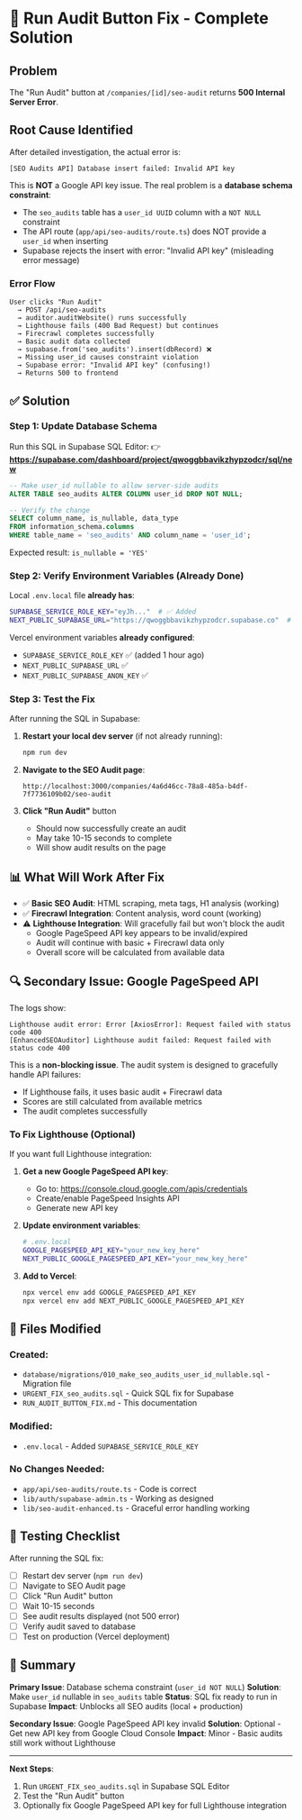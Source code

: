 # 🔧 Run Audit Button Fix - Complete Solution

## Problem

The "Run Audit" button at `/companies/[id]/seo-audit` returns **500 Internal Server Error**.

##  Root Cause Identified

After detailed investigation, the actual error is:

```
[SEO Audits API] Database insert failed: Invalid API key
```

This is **NOT** a Google API key issue. The real problem is a **database schema constraint**:

- The `seo_audits` table has a `user_id UUID` column with a `NOT NULL` constraint
- The API route (`app/api/seo-audits/route.ts`) does NOT provide a `user_id` when inserting
- Supabase rejects the insert with error: "Invalid API key" (misleading error message)

### Error Flow

```
User clicks "Run Audit"
  → POST /api/seo-audits
  → auditor.auditWebsite() runs successfully
  → Lighthouse fails (400 Bad Request) but continues
  → Firecrawl completes successfully
  → Basic audit data collected
  → supabase.from('seo_audits').insert(dbRecord) ❌
  → Missing user_id causes constraint violation
  → Supabase error: "Invalid API key" (confusing!)
  → Returns 500 to frontend
```

## ✅ Solution

### Step 1: Update Database Schema

Run this SQL in Supabase SQL Editor:
👉 **https://supabase.com/dashboard/project/qwoggbbavikzhypzodcr/sql/new**

```sql
-- Make user_id nullable to allow server-side audits
ALTER TABLE seo_audits ALTER COLUMN user_id DROP NOT NULL;

-- Verify the change
SELECT column_name, is_nullable, data_type
FROM information_schema.columns
WHERE table_name = 'seo_audits' AND column_name = 'user_id';
```

Expected result: `is_nullable = 'YES'`

### Step 2: Verify Environment Variables (Already Done)

Local `.env.local` file **already has**:
```bash
SUPABASE_SERVICE_ROLE_KEY="eyJh..."  # ✅ Added
NEXT_PUBLIC_SUPABASE_URL="https://qwoggbbavikzhypzodcr.supabase.co"  # ✅ Exists
```

Vercel environment variables **already configured**:
- `SUPABASE_SERVICE_ROLE_KEY` ✅ (added 1 hour ago)
- `NEXT_PUBLIC_SUPABASE_URL` ✅
- `NEXT_PUBLIC_SUPABASE_ANON_KEY` ✅

### Step 3: Test the Fix

After running the SQL in Supabase:

1. **Restart your local dev server** (if not already running):
   ```bash
   npm run dev
   ```

2. **Navigate to the SEO Audit page**:
   ```
   http://localhost:3000/companies/4a6d46cc-78a8-485a-b4df-7f7736109b02/seo-audit
   ```

3. **Click "Run Audit"** button
   - Should now successfully create an audit
   - May take 10-15 seconds to complete
   - Will show audit results on the page

## 📊 What Will Work After Fix

- ✅ **Basic SEO Audit**: HTML scraping, meta tags, H1 analysis (working)
- ✅ **Firecrawl Integration**: Content analysis, word count (working)
- ⚠️ **Lighthouse Integration**: Will gracefully fail but won't block the audit
  - Google PageSpeed API key appears to be invalid/expired
  - Audit will continue with basic + Firecrawl data only
  - Overall score will be calculated from available data

## 🔍 Secondary Issue: Google PageSpeed API

The logs show:

```
Lighthouse audit error: Error [AxiosError]: Request failed with status code 400
[EnhancedSEOAuditor] Lighthouse audit failed: Request failed with status code 400
```

This is a **non-blocking issue**. The audit system is designed to gracefully handle API failures:
- If Lighthouse fails, it uses basic audit + Firecrawl data
- Scores are still calculated from available metrics
- The audit completes successfully

### To Fix Lighthouse (Optional)

If you want full Lighthouse integration:

1. **Get a new Google PageSpeed API key**:
   - Go to: https://console.cloud.google.com/apis/credentials
   - Create/enable PageSpeed Insights API
   - Generate new API key

2. **Update environment variables**:
   ```bash
   # .env.local
   GOOGLE_PAGESPEED_API_KEY="your_new_key_here"
   NEXT_PUBLIC_GOOGLE_PAGESPEED_API_KEY="your_new_key_here"
   ```

3. **Add to Vercel**:
   ```bash
   npx vercel env add GOOGLE_PAGESPEED_API_KEY
   npx vercel env add NEXT_PUBLIC_GOOGLE_PAGESPEED_API_KEY
   ```

## 📁 Files Modified

### Created:
- `database/migrations/010_make_seo_audits_user_id_nullable.sql` - Migration file
- `URGENT_FIX_seo_audits.sql` - Quick SQL fix for Supabase
- `RUN_AUDIT_BUTTON_FIX.md` - This documentation

### Modified:
- `.env.local` - Added `SUPABASE_SERVICE_ROLE_KEY`

### No Changes Needed:
- `app/api/seo-audits/route.ts` - Code is correct
- `lib/auth/supabase-admin.ts` - Working as designed
- `lib/seo-audit-enhanced.ts` - Graceful error handling working

## 🎯 Testing Checklist

After running the SQL fix:

- [ ] Restart dev server (`npm run dev`)
- [ ] Navigate to SEO Audit page
- [ ] Click "Run Audit" button
- [ ] Wait 10-15 seconds
- [ ] See audit results displayed (not 500 error)
- [ ] Verify audit saved to database
- [ ] Test on production (Vercel deployment)

## 📝 Summary

**Primary Issue**: Database schema constraint (`user_id NOT NULL`)
**Solution**: Make `user_id` nullable in `seo_audits` table
**Status**: SQL fix ready to run in Supabase
**Impact**: Unblocks all SEO audits (local + production)

**Secondary Issue**: Google PageSpeed API key invalid
**Solution**: Optional - Get new API key from Google Cloud Console
**Impact**: Minor - Basic audits still work without Lighthouse

---

**Next Steps**:
1. Run `URGENT_FIX_seo_audits.sql` in Supabase SQL Editor
2. Test the "Run Audit" button
3. Optionally fix Google PageSpeed API key for full Lighthouse integration
